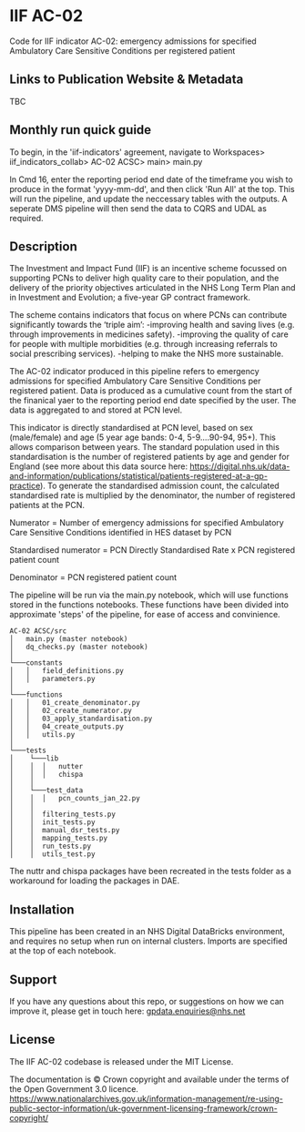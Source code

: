 # IIF AC-02

Code for IIF indicator AC-02: emergency admissions for specified Ambulatory Care Sensitive Conditions per registered patient

## Links to Publication Website & Metadata
TBC

## Monthly run quick guide
To begin, in the 'iif-indicators' agreement, navigate to Workspaces> iif_indicators_collab> AC-02 ACSC> main> main.py

In Cmd 16, enter the reporting period end date of the timeframe you wish to produce in the format 'yyyy-mm-dd', and then click 'Run All' at the top. This will run the pipeline, and update the neccessary tables with the outputs. A seperate DMS pipeline will then send the data to CQRS and UDAL as required. 


## Description
The Investment and Impact Fund (IIF) is an incentive scheme focussed on supporting PCNs to deliver high quality care to their population, and the delivery of the priority objectives articulated in the NHS Long Term Plan and in Investment and Evolution; a five-year GP contract framework.

The scheme contains indicators that focus on where PCNs can contribute significantly towards the ‘triple aim’:
-improving health and saving lives (e.g. through improvements in medicines safety).
-improving the quality of care for people with multiple morbidities (e.g. through increasing referrals to social prescribing services).
-helping to make the NHS more sustainable.

The AC-02 indicator produced in this pipeline refers to emergency admissions for specified Ambulatory Care Sensitive Conditions per registered patient. Data is produced as a cumulative count from the start of the finanical yaer to the reporting period end date specified by the user. The data is aggregated to and stored at PCN level.

This indicator is directly standardised at PCN level, based on sex (male/female) and age (5 year age bands: 0-4, 5-9….90-94, 95+). This allows comparison between years. The standard population used in this standardisation is the number of registered patients by age and gender for England (see more about this data source here: https://digital.nhs.uk/data-and-information/publications/statistical/patients-registered-at-a-gp-practice). To generate the standardised admission count, the calculated standardised rate is multiplied by the denominator, the number of registered patients at the PCN.

Numerator = Number of emergency admissions for specified Ambulatory Care Sensitive Conditions identified in HES dataset by PCN

Standardised numerator = PCN Directly Standardised Rate x PCN registered patient count 

Denominator = PCN registered patient count 

The pipeline will be run via the main.py notebook, which will use functions stored in the functions notebooks. These functions have been divided into approximate 'steps' of the pipeline, for ease of access and convinience.

```
AC-02 ACSC/src
│   main.py (master notebook) 
│ 	dq_checks.py (master notebook)   
│          
└───constants 
│   │   field_definitions.py
│   │   parameters.py
│  
└───functions  
│   │   01_create_denominator.py
│   │   02_create_numerator.py  
│   │   03_apply_standardisation.py
│   │   04_create_outputs.py
│   │   utils.py
│    
└───tests
│    └───lib
│    │  │	nutter
│    │	│	chispa 
│    │		
│    └───test_data
│    │	│	pcn_counts_jan_22.py
│    │	 
│    │  filtering_tests.py
│    │  init_tests.py
│    │  manual_dsr_tests.py
│    │  mapping_tests.py
│    │  run_tests.py
│    │  utils_test.py
```
The nuttr and chispa packages have been recreated in the tests folder as a workaround for loading the packages in DAE. 
## Installation
This pipeline has been created in an NHS Digital DataBricks environment, and requires no setup when run on internal clusters. Imports are specified at the top of each notebook.  

## Support
If you have any questions about this repo, or suggestions on how we can improve it, please get in touch here: gpdata.enquiries@nhs.net

## License
The IIF AC-02 codebase is released under the MIT License.

The documentation is © Crown copyright and available under the terms of the Open Government 3.0 licence.
https://www.nationalarchives.gov.uk/information-management/re-using-public-sector-information/uk-government-licensing-framework/crown-copyright/
